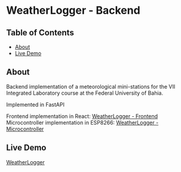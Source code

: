 # WeatherLogger - Backend

## Table of Contents
+ [About](#about)
+ [Live Demo](#demo)

## About <a name = "about"></a>
Backend implementation of a meteorological mini-stations for the VII Integrated Laboratory course at the Federal University of Bahia.

Implemented in FastAPI

Frontend implementation in React: [WeatherLogger - Frontend](https://github.com/b-rbmp/weatherlogger-front)
Microcontroller implementation in ESP8266: [WeatherLogger - Microcontroller](https://github.com/b-rbmp/weatherlogger-mcu)

## Live Demo <a name = "demo"></a>

[WeatherLogger](https://weatherlogger.vercel.app/)